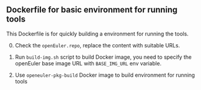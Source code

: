 ## Dockerfile for basic environment for running tools

This Dockerfile is for quickly building a environment for running the tools.

0. Check the `openEuler.repo`, replace the content with suitable URLs.

1. Run `build-img.sh` script to build Docker image, you need to specify the
   openEuler base image URL with `BASE_IMG_URL` env variable.

2. Use `openeuler-pkg-build` Docker image to build environment for running tools
